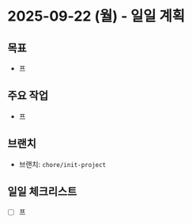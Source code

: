 # 2025-09-22 (월) - 일일 계획

## 목표
- 프

## 주요 작업
- 프

## 브랜치
- 브랜치: `chore/init-project`

## 일일 체크리스트
- [ ] 프

